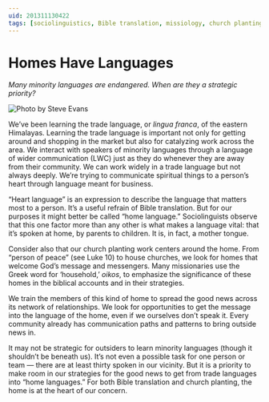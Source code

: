 ```yaml
---
uid: 201311130422
tags: [sociolinguistics, Bible translation, missiology, church planting]
---
```


# Homes Have Languages

*Many minority languages are endangered. When are they a strategic priority?*

![Photo by Steve Evans](https://cmhelmer.com/media/201311130422_1.jpg)

We’ve been learning the trade language, or *lingua franca*, of the eastern Himalayas. Learning the trade language is important not only for getting around and shopping in the market but also for catalyzing work across the area. We interact with speakers of minority languages through a language of wider communication (LWC) just as they do whenever they are away from their community. We can work widely in a trade language but not always deeply. We’re trying to communicate spiritual things to a person’s heart through language meant for business.

“Heart language” is an expression to describe the language that matters most to a person. It’s a useful refrain of Bible translation. But for our purposes it might better be called “home language.” Sociolinguists observe that this one factor more than any other is what makes a language vital: that it’s spoken at home, by parents to children. It is, in fact, a mother tongue.

Consider also that our church planting work centers around the home. From “person of peace” (see Luke 10) to house churches, we look for homes that welcome God’s message and messengers. Many missionaries use the Greek word for ‘household,’ *oikos*, to emphasize the significance of these homes in the biblical accounts and in their strategies.

We train the members of this kind of home to spread the good news across its network of relationships. We look for opportunities to get the message into the language of the home, even if we ourselves don’t speak it. Every community already has communication paths and patterns to bring outside news in.

It may not be strategic for outsiders to learn minority languages (though it shouldn’t be beneath us). It’s not even a possible task for one person or team — there are at least thirty spoken in our vicinity. But it is a priority to make room in our strategies for the good news to get from trade languages into “home languages.” For both Bible translation and church planting, the home is at the heart of our concern.
